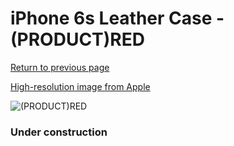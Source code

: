 # iPhone 6s Leather Case - (PRODUCT)RED

[Return to previous page](/iphone_6)

[High-resolution image from Apple](https://store.storeimages.cdn-apple.com/8756/as-images.apple.com/is/MKXX2?wid=4500&hei=4500&fmt=png)

<div style="width: 384px"><img src="/everysource/MKXX2.png" alt="(PRODUCT)RED"></div>

### Under construction

